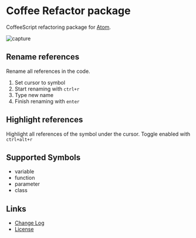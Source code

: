 # Coffee Refactor package
CoffeeScript refactoring package for [Atom](https://atom.io/).

![capture](https://cloud.githubusercontent.com/assets/514164/2703394/345b1d5a-c44f-11e3-9640-b9a20c4b7f70.gif)

## Rename references
Rename all references in the code.
1. Set cursor to symbol
2. Start renaming with `ctrl+r`
3. Type new name
4. Finish renaming with `enter`

## Highlight references
Highlight all references of the symbol under the cursor.
Toggle enabled with `ctrl+alt+r`

## Supported Symbols
* variable
* function
* parameter
* class

## Links
* [Change Log](CHANGELOG.md)
* [License](LICENSE.md)
